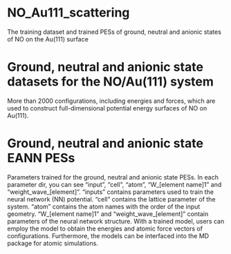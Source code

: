 # NO_Au111_scattering
The training dataset and trained PESs of ground, neutral and anionic states of NO on the Au(111) surface
# Ground, neutral and anionic state datasets for the NO/Au(111) system
More than 2000 configurations, including energies and forces, which are used to construct full-dimensional potential energy surfaces of NO on Au(111).
# Ground, neutral and anionic state EANN PESs
Parameters trained for the ground, neutral and anionic state PESs. In each parameter dir, you can see “input”, “cell”, “atom”, “W_[element name]1” and “weight_wave_[element]”. “inputs” contains parameters used to train the neural network (NN) potential. “cell” contains the lattice parameter of the system. “atom” contains the atom names with the order of the input geometry. “W_[element name]1” and “weight_wave_[element]” contain parameters of the neural network structure. With a trained model, users can employ the model to obtain the energies and atomic force vectors of configurations. Furthermore, the models can be interfaced into the MD package for atomic simulations.
